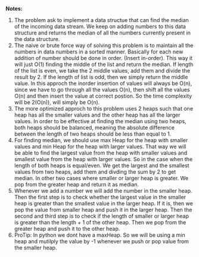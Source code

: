 **Notes:**

1. The problem ask to implement a data structue that can find the median of the incoming data stream. We keep on adding numbers to this data structure and returns the median of all the numbers currently present in the data structure.
2. The naive or brute force way of solving this problem is to maintain all the numbers in data numbers in a sorted manner. Basically for each new addition of number should be done in order. (Insert in-order). This way it will just O(1) finding the middle of the list and return the median. If length of the list is even, we take the 2 middle values, add them and divide the result by 2. If the length of list is odd, then we simply return the middle value. In this approch the inorder insertion of values will always be O(n), since we have to go through all the values O(n), then shift all the values O(n) and then insert the value at correct postion. So the time complexity will be 2(O(n)), will simply be O(n).
3. The more optimized approch to this problem uses 2 heaps such that one heap has all the smaller values and the other heap has all the larger values. In order to be effective at finding the median using two heaps, both heaps should be balanced, meaning the absolute difference between the length of two heaps should be less than equal to 1.
4. For finding median, we should use max Heap for the heap with smaller values and min Heap for the heap with larger values. That way we will be able to find the largest value from the heap with smaller values and smallest value from the heap with larger values. So in the case when the length of both heaps is equal/even. We get the largest and the smallest values from two heaps, add them and divding the sum by 2 to get median. In other two cases where smaller or larger heap is greater. We pop from the greater heap and return it as median.
5. Whenever we add a number we will add the number in the smaller heap. Then the first step is to check whether the largest value in the smaller heap is greater than the smallest value in the larger heap. If it is, then we pop the value from smaller heap and push it in the larger heap. Then the second and third step is to check if the length of smaller or larger heap is greater than the length + 1 of the other heap. Then we pop from the greater heap and push it to the other heap.
6. ProTip: In python we dont have a maxHeap. So we will be using a min heap and mutilply the value by -1 whenever we push or pop value from the smaller heap.
